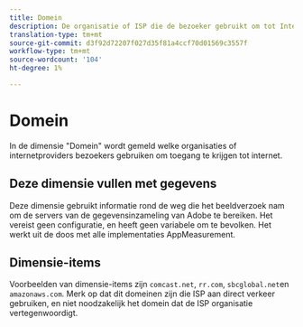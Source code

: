 ```yaml
---
title: Domein
description: De organisatie of ISP die de bezoeker gebruikt om tot Internet toegang te hebben.
translation-type: tm+mt
source-git-commit: d3f92d72207f027d35f81a4ccf70d01569c3557f
workflow-type: tm+mt
source-wordcount: '104'
ht-degree: 1%

---
```



# Domein

In de dimensie &quot;Domein&quot; wordt gemeld welke organisaties of internetproviders bezoekers gebruiken om toegang te krijgen tot internet.

## Deze dimensie vullen met gegevens

Deze dimensie gebruikt informatie rond de weg die het beeldverzoek nam om de servers van de gegevensinzameling van Adobe te bereiken. Het vereist geen configuratie, en heeft geen variabele om te bevolken. Het werkt uit de doos met alle implementaties AppMeasurement.

## Dimensie-items

Voorbeelden van dimensie-items zijn `comcast.net`, `rr.com`, `sbcglobal.net`en `amazonaws.com`. Merk op dat dit domeinen zijn die ISP aan direct verkeer gebruiken, en niet noodzakelijk het domein dat de ISP organisatie vertegenwoordigt.
